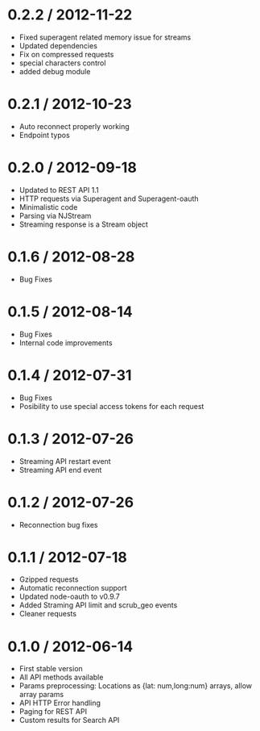 0.2.2 / 2012-11-22
==================

  * Fixed superagent related memory issue for streams
  * Updated dependencies
  * Fix on compressed requests
  * special characters control
  * added debug module


0.2.1 / 2012-10-23
==================

  * Auto reconnect properly working
  * Endpoint typos


0.2.0 / 2012-09-18
==================

  * Updated to REST API 1.1
  * HTTP requests via Superagent and Superagent-oauth
  * Minimalistic code
  * Parsing via NJStream
  * Streaming response is a Stream object


0.1.6 / 2012-08-28
==================

  * Bug Fixes

0.1.5 / 2012-08-14
==================

  * Bug Fixes
  * Internal code improvements

0.1.4 / 2012-07-31
==================

  * Bug Fixes
  * Posibility to use special access tokens for each request

0.1.3 / 2012-07-26
==================

  * Streaming API restart event
  * Streaming API end event

0.1.2 / 2012-07-26
==================

  * Reconnection bug fixes

0.1.1 / 2012-07-18
==================

  * Gzipped requests  
  * Automatic reconnection support
  * Updated node-oauth to v0.9.7
  * Added Straming API limit and scrub_geo events
  * Cleaner requests

0.1.0 / 2012-06-14
==================

  * First stable version
  * All API methods available
  * Params preprocessing: Locations as {lat: num,long:num} arrays, allow array params
  * API HTTP Error handling
  * Paging for REST API
  * Custom results for Search API
